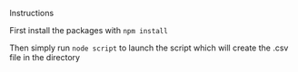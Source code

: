 Instructions

First install the packages with `npm install`

Then simply run `node script` to launch the script which will create the .csv file in the directory
